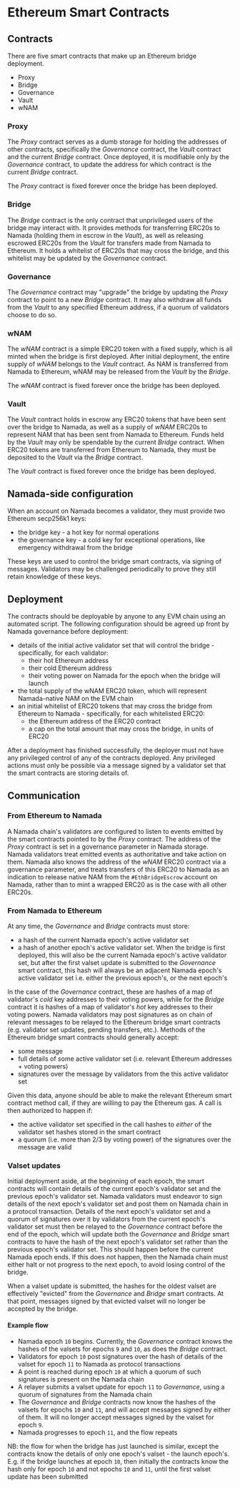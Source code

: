 # Ethereum Smart Contracts

## Contracts

There are five smart contracts that make up an Ethereum bridge deployment.

- Proxy
- Bridge
- Governance
- Vault
- wNAM

### Proxy

The _Proxy_ contract serves as a dumb storage for holding the addresses of other
contracts, specifically the _Governance_ contract, the _Vault_ contract and the
current _Bridge_ contract. Once deployed, it is modifiable only by the
_Governance_ contract, to update the address for which contract is the current
_Bridge_ contract.

The _Proxy_ contract is fixed forever once the bridge has been deployed.

### Bridge

The _Bridge_ contract is the only contract that unprivileged users of the bridge
may interact with. It provides methods for transferring ERC20s to Namada
(holding them in escrow in the _Vault_), as well as releasing escrowed ERC20s
from the _Vault_ for transfers made from Namada to Ethereum. It holds a
whitelist of ERC20s that may cross the bridge, and this whitelist may be updated
by the _Governance_ contract.

### Governance

The _Governance_ contract may "upgrade" the bridge by updating the _Proxy_
contract to point to a new _Bridge_ contract. It may also withdraw all funds
from the _Vault_ to any specified Ethereum address, if a quorum of validators
choose to do so.

### wNAM

The _wNAM_ contract is a simple ERC20 token with a fixed supply, which is all
minted when the bridge is first deployed. After initial deployment, the entire
supply of _wNAM_ belongs to the _Vault_ contract. As NAM is transferred from
Namada to Ethereum, wNAM may be released from the _Vault_ by the _Bridge_.

The _wNAM_ contract is fixed forever once the bridge has been deployed.

### Vault

The _Vault_ contract holds in escrow any ERC20 tokens that have been sent over
the bridge to Namada, as well as a supply of _wNAM_ ERC20s to represent NAM that
has been sent from Namada to Ethereum. Funds held by the _Vault_ may only be
spendable by the current _Bridge_ contract. When ERC20 tokens are transferred
from Ethereum to Namada, they must be deposited to the _Vault_ via the _Bridge_
contract.

The _Vault_ contract is fixed forever once the bridge has been deployed.

## Namada-side configuration

When an account on Namada becomes a validator, they must provide two Ethereum
secp256k1 keys:

- the bridge key - a hot key for normal operations
- the governance key - a cold key for exceptional operations, like emergency withdrawal from the
  bridge

These keys are used to control the bridge smart contracts, via signing of
messages. Validators may be challenged periodically to prove they still retain
knowledge of these keys.

## Deployment

The contracts should be deployable by anyone to any EVM chain using an automated
script. The following configuration should be agreed up front by Namada
governance before deployment:

- details of the initial active validator set that will control the bridge -
  specifically, for each validator:
  - their hot Ethereum address
  - their cold Ethereum address
  - their voting power on Namada for the epoch when the bridge will launch
- the total supply of the wNAM ERC20 token, which will represent Namada-native
  NAM on the EVM chain
- an initial whitelist of ERC20 tokens that may cross the bridge from Ethereum
  to Namada - specifically, for each whitelisted ERC20:
    - the Ethereum address of the ERC20 contract
    - a cap on the total amount that may cross the bridge, in units of ERC20

After a deployment has finished successfully, the deployer must not have any
privileged control of any of the contracts deployed. Any privileged actions must
only be possible via a message signed by a validator set that the smart
contracts are storing details of.

## Communication

### From Ethereum to Namada

A Namada chain's validators are configured to listen to events emitted by the
smart contracts pointed to by the _Proxy_ contract. The address of the _Proxy_
contract is set in a governance parameter in Namada storage. Namada validators
treat emitted events as authoritative and take action on them. Namada also knows
the address of the _wNAM_ ERC20 contract via a governance parameter, and treats
transfers of this ERC20 to Namada as an indication to release native NAM from
the `#EthBridgeEscrow` account on Namada, rather than to mint a wrapped ERC20 as
is the case with all other ERC20s.

### From Namada to Ethereum

At any time, the _Governance_ and _Bridge_ contracts must store:

- a hash of the current Namada epoch's active validator set
- a hash of another epoch's active validator set. When the bridge is first
  deployed, this will also be the current Namada epoch's active validator set,
  but after the first valset update is submitted to the _Governance_ smart
  contract, this hash will always be an adjacent Namada epoch's active validator
  set i.e. either the previous epoch's, or the next epoch's

In the case of the _Governance_ contract, these are hashes of a map of
validator's _cold_ key addresses to their voting powers, while for the _Bridge_
contract it is hashes of a map of validator's _hot_ key addresses to their
voting powers. Namada validators may post signatures as on chain of relevant
messages to be relayed to the Ethereum bridge smart contracts (e.g. validator
set updates, pending transfers, etc.). Methods of the Ethereum bridge smart
contracts should generally accept:

- some message
- full details of some active validator set (i.e. relevant Ethereum addresses +
  voting powers)
- signatures over the message by validators from the this active validator set

Given this data, anyone should be able to make the relevant Ethereum smart
contract method call, if they are willing to pay the Ethereum gas. A call is
then authorized to happen if:

- the active validator set specified in the call hashes to *either* of the
  validator set hashes stored in the smart contract
- a quorum (i.e. more than 2/3 by voting power) of the signatures over the
  message are valid

### Valset updates

Initial deployment aside, at the beginning of each epoch, the smart contracts
will contain details of the current epoch's validator set and the previous
epoch's validator set. Namada validators must endeavor to sign details of the
next epoch's validator set and post them on Namada chain in a protocol
transaction. Details of the next epoch's validator set and a quorum of
signatures over it by validators from the current epoch's validator set must
then be relayed to the _Governance_ contract before the end of the epoch, which
will update both the _Governance_ and _Bridge_ smart contracts to have the hash
of the next epoch's validator set rather than the previous epoch's validator
set. This should happen before the current Namada epoch ends. If this does not
happen, then the Namada chain must either halt or not progress to the next
epoch, to avoid losing control of the bridge.

When a valset update is submitted, the hashes for the oldest valset are
effectively "evicted" from the _Governance_ and _Bridge_ smart contracts. At
that point, messages signed by that evicted valset will no longer be accepted by
the bridge.

#### Example flow

- Namada epoch `10` begins. Currently, the _Governance_ contract knows the
  hashes of the valsets for epochs `9` and `10`, as does the _Bridge_ contract.
- Validators for epoch `10` post signatures over the hash of details of the
  valset for epoch `11` to Namada as protocol transactions
- A point is reached during epoch `10` at which a quorum of such signatures is
  present on the Namada chain
- A relayer submits a valset update for epoch `11` to _Governance_, using a
  quorum of signatures from the Namada chain
- The _Governance_ and _Bridge_ contracts now know the hashes of the valsets for
  epochs `10` and `11`, and will accept messages signed by either of them. It
  will no longer accept messages signed by the valset for epoch `9`.
- Namada progresses to epoch `11`, and the flow repeats

NB: the flow for when the bridge has just launched is similar, except the
contracts know the details of only one epoch's valset - the launch epoch's. E.g.
if the bridge launches at epoch `10`, then initially the contracts know the hash
only for epoch `10` and not epochs `10` and `11`, until the first valset update
has been submitted